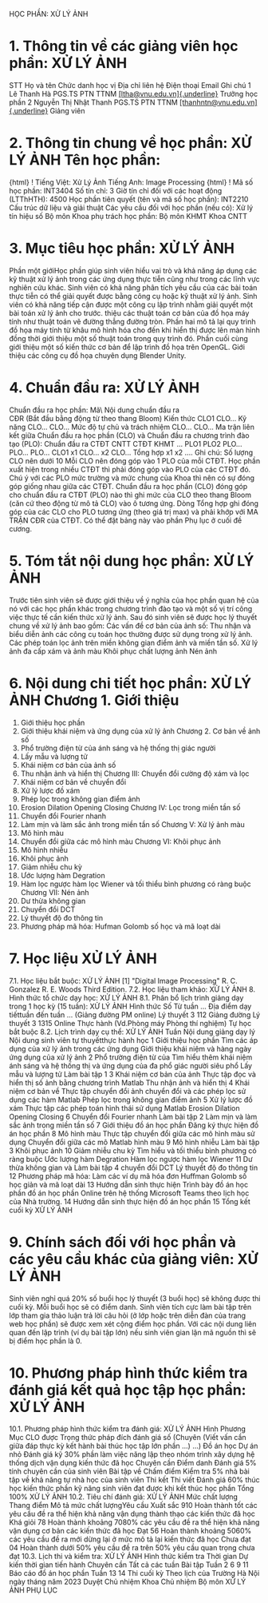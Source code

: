HỌC PHẦN: XỬ LÝ ẢNH
# 1. Thông tin về các giảng viên học phần: XỬ LÝ ẢNH
STT Họ và tên Chức danh học vị Địa chỉ liên hệ Điện thoại Email Ghi chú 1 Lê Thanh Hà PGS.TS PTN TTNM [[ltha\@vnu.edu.vn]{.underline}](mailto:ltha@vnu.edu.vn) Trưởng học phần
2 Nguyễn Thị Nhật Thanh PGS.TS PTN TTNM [[thanhntn\@vnu.edu.vn]{.underline}](mailto:thanhntn@vnu.edu.vn) Giảng viên
# 2. Thông tin chung về học phần: XỬ LÝ ẢNH Tên học phần:
{html}
! Tiếng Việt: Xử Lý Ảnh Tiếng Anh: Image Processing
{html}
! Mã số học phần: INT3404 Số tín chỉ: 3 Giờ tín chỉ đối với các hoạt động (LTThHTH): 4500 Học phần tiên quyết (tên và mã số học phần): INT2210 Cấu trúc dữ
liệu và giải thuật Các yêu cầu đối với học phần (nếu có): Xử lý tín hiệu số Bộ môn Khoa phụ trách học phần: Bộ môn KHMT Khoa CNTT
# 3. Mục tiêu học phần: XỬ LÝ ẢNH
Phần một giớiHọc phần giúp sinh viên hiểu vai trò và khả năng áp dụng các kỹ thuật xử lý ảnh trong các ứng dụng thực tiễn cũng như trong các lĩnh vực nghiên cứu khác. Sinh viên có khả năng phân tích yêu cầu của các bài toán thực tiễn có thể giải quyết được bằng công cụ hoặc kỹ thuật xử lý ảnh. Sinh viên có khả năng tiếp cận được một công cụ lập trình nhằm giải quyết một bài toán xử lý ảnh cho trước. thiệu các thuật toán cơ bản của đồ họa máy tính như thuật toán vẽ đường thẳng đường tròn. Phần hai mô tả lại quy trình đồ họa máy tính từ khâu mô hình hóa cho đến khi hiển thị được lên màn hình đồng thời giới thiệu một số thuật toán trong quy trình đó. Phần cuối cùng giới thiệu một số kiến thức cơ bản để lập trình đồ họa trên OpenGL. Giới thiệu các công cụ đồ họa chuyên dụng Blender Unity.
# 4. Chuẩn đầu ra: XỬ LÝ ẢNH
Chuẩn đầu ra học phần: Mã\ Nội dung chuẩn đầu ra\
CĐR (Bắt đầu bằng động từ theo thang Bloom) Kiến thức
CLO1
CLO...
Kỹ năng
CLO...
CLO...
Mức độ tự chủ và trách nhiệm
CLO...
CLO... Ma trận liên kết giữa Chuẩn đầu ra học phần (CLO) và Chuẩn đầu ra
chương trình đào tạo (PLO):
Chuẩn đầu ra CTĐT CNTT CTĐT KHMT ... PLO1 PLO2 PLO... PLO... PLO...
CLO1 x1
CLO... x2
CLO...
Tổng hợp x1 x2 ....
Ghi chú: Số lượng CLO nên dưới 10 Mỗi CLO nên đóng góp vào 1 PLO của mỗi CTĐT. Học phần xuất hiện trong nhiều CTĐT thì phải đóng góp vào PLO của các CTĐT đó. Chú ý với các PLO mức trường và mức chung của Khoa thì nên có sự đóng góp giống nhau giữa các CTĐT. Chuẩn đầu ra học phần (CLO) đóng góp cho chuẩn đầu ra CTĐT (PLO) nào thì ghi mức của CLO theo thang Bloom (căn cứ theo động từ mô tả CLO) vào ô tương ứng. Dòng Tổng hợp ghi đóng góp của các CLO cho PLO tương ứng (theo giá trị max) và phải khớp với MA TRẬN CĐR của CTĐT. Có thể đặt bảng này vào phần Phụ lục ở cuối đề cương.
# 5. Tóm tắt nội dung học phần: XỬ LÝ ẢNH
Trước tiên sinh viên sẽ được giới thiệu về ý nghĩa của học phần quan hệ của nó với các học phần khác trong chương trình đào tạo và một số vị trí công việc thực tế cần kiến thức xử lý ảnh. Sau đó sinh viên sẽ được học lý thuyết chung về xử lý ảnh bao gồm: Các vấn đề cơ bản của ảnh số: Thu nhận và biểu diễn ảnh các công cụ toán học thường được sử dụng trong xử lý ảnh. Các phép toán lọc ảnh trên miền không gian điểm ảnh và miền tần số. Xử lý ảnh đa cấp xám và ảnh màu Khôi phục chất lượng ảnh Nén ảnh
# 6. Nội dung chi tiết học phần: XỬ LÝ ẢNH Chương 1. Giới thiệu
1. Giới thiệu học phần
2. Giới thiệu khái niệm và ứng dụng của xử lý ảnh Chương 2. Cơ bản về ảnh số
1. Phổ trường điện từ của ánh sáng và hệ thống thị giác người
2. Lấy mẫu và lượng tử
3. Khái niệm cơ bản của ảnh số
4. Thu nhận ảnh và hiển thị Chương III: Chuyển đổi cường độ xám và lọc
1. Khái niệm cơ bản về chuyển đổi
2. Xử lý lược đồ xám
3. Phép lọc trong không gian điểm ảnh
4. Erosion Dilation Opening Closing Chương IV: Lọc trong miền tần số
1. Chuyển đổi Fourier nhanh
2. Làm mịn và làm sắc ảnh trong miền tần số Chương V: Xử lý ảnh màu
1. Mô hình màu
2. Chuyển đổi giữa các mô hình màu
Chương VI: Khôi phục ảnh
1. Mô hình nhiễu
2. Khôi phục ảnh
3. Giảm nhiễu chu kỳ
4. Ước lượng hàm Degration
5. Hàm lọc ngược hàm lọc Wiener và tối thiểu bình phương có ràng buộc Chương VII: Nén ảnh
1. Dư thừa không gian
2. Chuyển đổi DCT
3. Lý thuyết độ đo thông tin
4. Phương pháp mã hóa: Hufman Golomb số học và mã loạt dài
# 7. Học liệu XỬ LÝ ẢNH
7.1. Học liệu bắt buộc: XỬ LÝ ẢNH
\[1\] "Digital Image Processing" R. C. Gonzalez R. E. Woods Third
Edition.
7.2. Học liệu tham khảo: XỬ LÝ ẢNH 8. Hình thức tổ chức dạy học: XỬ LÝ ẢNH
8.1. Phân bổ lịch trình giảng dạy trong 1 học kỳ (15 tuần): XỬ LÝ ẢNH Hình thức Số Từ tuần ... Địa điểm dạy tiếttuần đến tuần ... (Giảng đường PM online) Lý thuyết 3 112 Giảng đường Lý thuyết 3 1315 Online Thực hành (Vd.Phòng máy Phòng thí nghiệm) Tự học bắt buộc 8.2. Lịch trình dạy cụ thể: XỬ LÝ ẢNH Tuần Nội dung giảng dạy lý Nội dung sinh viên tự thuyếtthực hành học 1 Giới thiệu học phần Tìm các áp dụng của xử lý ảnh trong các ứng dụng Giới thiệu khái niệm và hàng ngày ứng dụng của xử lý ảnh 2 Phổ trường điện từ của Tìm hiểu thêm khái niệm ánh sáng và hệ thống thị và ứng dụng của đa phổ giác người siêu phổ Lấy mẫu và lượng tử Làm bài tập 1 3 Khái niệm cơ bản của ảnh Thực tập đọc và hiển thị số ảnh bằng chương trình Matlab Thu nhận ảnh và hiển thị 4 Khái niệm cơ bản về Thực tập chuyển đổi ảnh chuyển đổi và các phép lọc sử dụng các hàm Matlab Phép lọc trong không gian điểm ảnh 5 Xử lý lược đồ xám Thực tập các phép toán hình thái sử dụng Matlab Erosion Dilation Opening Closing 6 Chuyển đổi Fourier nhanh Làm bài tập 2 Làm mịn và làm sắc ảnh trong miền tần số 7 Giới thiệu đồ án học phần Đăng ký thực hiện đồ án học phần 8 Mô hình màu Thực tập chuyển đổi giữa các mô hình màu sử dụng Chuyển đổi giữa các mô Matlab hình màu 9 Mô hình nhiễu Làm bài tập 3 Khôi phục ảnh 10 Giảm nhiễu chu kỳ Tìm hiểu và tối thiểu bình phương có ràng buộc Ước lượng hàm Degration Hàm lọc ngược hàm lọc Wiener 11 Dư thừa không gian và Làm bài tập 4 chuyển đổi DCT Lý thuyết độ đo thông tin 12 Phương pháp mã hóa: Làm các ví dụ mã hóa đơn Huffman Golomb số học giản và mã loạt dài 13 Hướng dẫn sinh thực hiện Trình bày đồ án học phần đồ án học phần Online trên hệ thống Microsoft Teams theo lịch học của Nhà trường. 14 Hướng dẫn sinh thực hiện đồ án học phần 15 Tổng kết cuối kỳ XỬ LÝ ẢNH
# 9. Chính sách đối với học phần và các yêu cầu khác của giảng viên: XỬ LÝ ẢNH 
Sinh viên nghỉ quá 20% số buổi học lý thuyết (3 buổi học) sẽ không được thi cuối kỳ. Mỗi buổi học sẽ có điểm danh. Sinh viên tích cực làm bài tập trên lớp tham gia thảo luận trả lời câu hỏi (ở lớp hoặc trên diễn đàn của trang web học phần) sẽ được xem xét cộng điểm học phần. Với các nội dung liên quan đến lập trình (ví dụ bài tập lớn) nếu sinh viên gian lận mã nguồn thì sẽ bị điểm học phần là 0.
# 10. Phương pháp hình thức kiểm tra đánh giá kết quả học tập học phần: XỬ LÝ ẢNH
10.1. Phương pháp hình thức kiểm tra đánh giá: XỬ LÝ ẢNH Hình Phương Mục CLO được Trọng thức pháp đích đánh giá số (Chuyên (Viết vấn cần giữa đáp thực kỳ kết hành bài thúc học tập lớn phần ...) ...) Đồ án học Dự án nhỏ Đánh giá kỹ 30% phần làm việc năng lập theo nhóm trình xây dựng hệ thống dịch vận dụng kiến thức đã học Chuyên cần Điểm danh Đánh giá 5% tính chuyên cần của sinh viên Bài tập về Chấm điểm Kiểm tra 5% nhà bài tập về khả năng tự nhà học của sinh viên Thi kết Thi viết Đánh giá 60% thúc học kiến thức phần kỹ năng sinh viên đạt được khi kết thúc học phần Tổng 100% XỬ LÝ ẢNH 10.2. Tiêu chí đánh giá: XỬ LÝ ẢNH Mức chất lượng Thang điểm Mô tả mức chất lượngYêu cầu Xuất sắc 910 Hoàn thành tốt các yêu cầu đề ra thể hiện khả năng vận dụng thành thạo các kiến thức đã học
Khá giỏi 78 Hoàn thành khoảng 7080% các yêu cầu đề ra thể hiện khả năng vận dụng cơ bản các kiến thức đã học
Đạt 56 Hoàn thành khoảng 5060% các yêu cầu đề ra mới dừng lại ở mức mô tả lại kiến thức đã học
Chưa đạt 04 Hoàn thành dưới 50% yêu cầu đề ra trên 50% yêu cầu quan trọng chưa đạt
10.3. Lịch thi và kiểm tra: XỬ LÝ ẢNH Hình thức kiểm tra Thời gian Dự kiến thời gian tiến hành Chuyên cần Tất cả các tuần
Bài tập Tuần 2 6 9 11
Báo cáo đồ án học phần Tuần 13 14
Thi cuối kỳ Theo lịch của Trường
Hà Nội ngày tháng năm 2023 Duyệt Chủ nhiệm Khoa Chủ nhiệm Bộ môn XỬ LÝ ẢNH
PHỤ LỤC